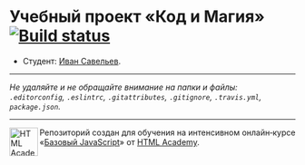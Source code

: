 # Учебный проект «Код и Магия» [![Build status][travis-image]][travis-url]

* Студент: [Иван Савельев](https://up.htmlacademy.ru/javascript/12/user/201223).

---

_Не удаляйте и не обращайте внимание на папки и файлы:_<br>
_`.editorconfig`, `.eslintrc`, `.gitattributes`, `.gitignore`, `.travis.yml`, `package.json`._

---

<a href="https://htmlacademy.ru/intensive/javascript"><img align="left" width="50" height="50" title="HTML Academy" src="https://up.htmlacademy.ru/static/img/intensive/javascript/logo-for-github.svg"></a>

Репозиторий создан для обучения на интенсивном онлайн‑курсе «[Базовый JavaScript](https://htmlacademy.ru/intensive/javascript)» от [HTML Academy](https://htmlacademy.ru).

[travis-image]: https://travis-ci.org/htmlacademy-javascript/201223-code-and-magick.svg?branch=master
[travis-url]: https://travis-ci.org/htmlacademy-javascript/201223-code-and-magick

